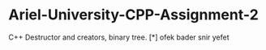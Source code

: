 # Ariel-University-CPP-Assignment-2
C++ Destructor and creators, binary tree.
[*] 
 ofek bader 
 snir yefet

